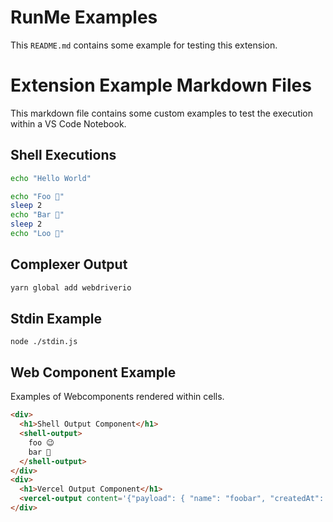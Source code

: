 RunMe Examples
==============

This `README.md` contains some example for testing this extension.

# Extension Example Markdown Files

This markdown file contains some custom examples to test the execution within a VS Code Notebook.

## Shell Executions

```sh
echo "Hello World"
```

```sh
echo "Foo 👀"
sleep 2
echo "Bar 🕺"
sleep 2
echo "Loo 🚀"
```

## Complexer Output

```sh
yarn global add webdriverio
```

## Stdin Example

```
node ./stdin.js
```

## Web Component Example

Examples of Webcomponents rendered within cells.

```html
<div>
  <h1>Shell Output Component</h1>
  <shell-output>
    foo 😉
    bar 👀
  </shell-output>
</div>
<div>
  <h1>Vercel Output Component</h1>
  <vercel-output content='{"payload": { "name": "foobar", "createdAt": 1664321974484, "status": "demoing" } }' />
</div>
```
